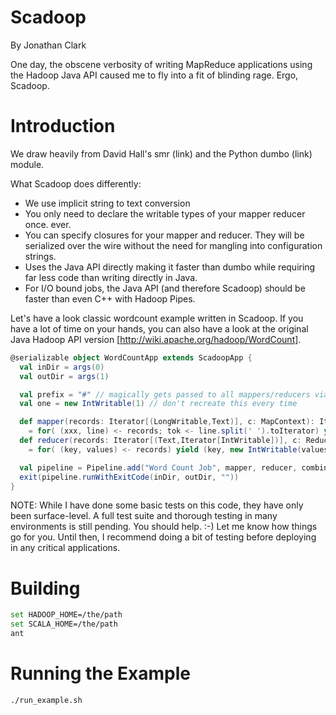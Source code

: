 Scadoop
=======
By Jonathan Clark

One day, the obscene verbosity of writing MapReduce applications using the Hadoop Java API caused me to fly into a fit of blinding rage. Ergo, Scadoop.

Introduction
============

We draw heavily from David Hall's smr (link) and the Python dumbo (link) module.

What Scadoop does differently:

* We use implicit string to text conversion
* You only need to declare the writable types of your mapper reducer once. ever.
* You can specify closures for your mapper and reducer. They will be serialized over the wire without the need for mangling into configuration strings.
* Uses the Java API directly making it faster than dumbo while requiring far less code than writing directly in Java.
* For I/O bound jobs, the Java API (and therefore Scadoop) should be faster than even C++ with Hadoop Pipes.

Let's have a look classic wordcount example written in Scadoop. If you have a lot of time on your hands, you can also have a look at the original Java Hadoop API version [http://wiki.apache.org/hadoop/WordCount].

```scala
@serializable object WordCountApp extends ScadoopApp {
  val inDir = args(0)
  val outDir = args(1)

  val prefix = "#" // magically gets passed to all mappers/reducers via closure serialization
  val one = new IntWritable(1) // don't recreate this every time

  def mapper(records: Iterator[(LongWritable,Text)], c: MapContext): Iterator[(Text,IntWritable)]
    = for( (xxx, line) <- records; tok <- line.split(' ').toIterator) yield (new Text(prefix+tok), one)
  def reducer(records: Iterator[(Text,Iterator[IntWritable])], c: ReduceContext): Iterator[(Text,IntWritable)]
    = for( (key, values) <- records) yield (key, new IntWritable(values.map(_.get).sum))

  val pipeline = Pipeline.add("Word Count Job", mapper, reducer, combiner=Some(reducer _))
  exit(pipeline.runWithExitCode(inDir, outDir, ""))
}
```

NOTE: While I have done some basic tests on this code, they have only been surface-level. A full test suite and thorough testing in many environments is still pending. You should help. :-) Let me know how things go for you. Until then, I recommend doing a bit of testing before deploying in any critical applications.

Building
========

```bash
set HADOOP_HOME=/the/path
set SCALA_HOME=/the/path
ant
```

Running the Example
===================

```bash
./run_example.sh
```
